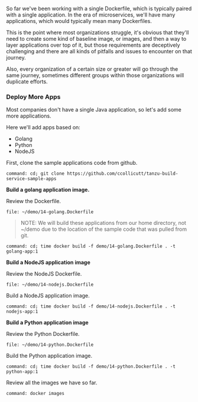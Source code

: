 So far we've been working with a single Dockerfile, which is typically paired with a single application. In the era of microservices, we'll have many applications, which would typically mean many Dockerfiles.

This is the point where most organizations struggle, it's obvious that they'll need to create some kind of baseline image, or images, and then a way to layer applications over top of it, but those requirements are deceptively challenging and there are all kinds of pitfalls and issues to encounter on that journey.

Also, every organization of a certain size or greater will go through the same journey, sometimes different groups within those organizations will duplicate efforts.

### Deploy More Apps

Most companies don't have a single Java application, so let's add some more applications.

Here we'll add apps based on:

* Golang
* Python
* NodeJS

First, clone the sample applications code from github.

```terminal:execute
command: cd; git clone https://github.com/ccollicutt/tanzu-build-service-sample-apps
```

**Build a golang application image.**

Review the Dockerfile.

```editor:open-file
file: ~/demo/14-golang.Dockerfile
```

>NOTE: We will build these applications from our home directory, not ~/demo due to the location of the sample code that was pulled from git.

```terminal:execute
command: cd; time docker build -f demo/14-golang.Dockerfile . -t golang-app:1
```

**Build a NodeJS application image**

Review the NodeJS Dockerfile.

```editor:open-file
file: ~/demo/14-nodejs.Dockerfile
```

Build a NodeJS application image.

```terminal:execute
command: cd; time docker build -f demo/14-nodejs.Dockerfile . -t nodejs-app:1
```

**Build a Python application image**

Review the Python Dockerfile.

```editor:open-file
file: ~/demo/14-python.Dockerfile
```

Build the Python application image.

```terminal:execute
command: cd; time docker build -f demo/14-python.Dockerfile . -t python-app:1
```

Review all the images we have so far.

```terminal:execute
command: docker images
```

